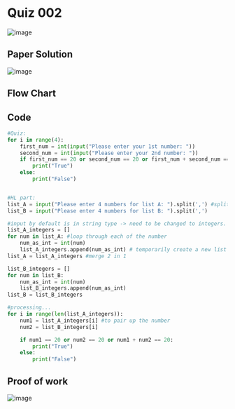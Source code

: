 # Quiz 002
![image](https://github.com/user-attachments/assets/53704c7f-0378-4c59-9c34-48b3fbb53c68)
## Paper Solution
![image](https://github.com/user-attachments/assets/ad8e518b-5d9c-46e4-9ed7-a6710dd176e2)

## Flow Chart

## Code
```.py
#Quiz:
for i in range(4):
    first_num = int(input("Please enter your 1st number: "))
    second_num = int(input("Please enter your 2nd number: "))
    if first_num == 20 or second_num == 20 or first_num + second_num == 20:
        print("True")
    else:
        print("False")


#HL part:
list_A = input("Please enter 4 numbers for list A: ").split(',') #split by a comma
list_B = input("Please enter 4 numbers for list B: ").split(',')

#input by default is in string type -> need to be changed to integers.
list_A_integers = []
for num in list_A: #loop through each of the number
    num_as_int = int(num)
    list_A_integers.append(num_as_int) # temporarily create a new list for storage
list_A = list_A_integers #merge 2 in 1

list_B_integers = []
for num in list_B:
    num_as_int = int(num)
    list_B_integers.append(num_as_int)
list_B = list_B_integers

#processing...
for i in range(len(list_A_integers)):
    num1 = list_A_integers[i] #to pair up the number
    num2 = list_B_integers[i]

    if num1 == 20 or num2 == 20 or num1 + num2 == 20:
        print("True")
    else:
        print("False")
```
## Proof of work
![image](https://github.com/user-attachments/assets/9aa3188f-417d-40a2-8ece-fcc602e24d6e)

